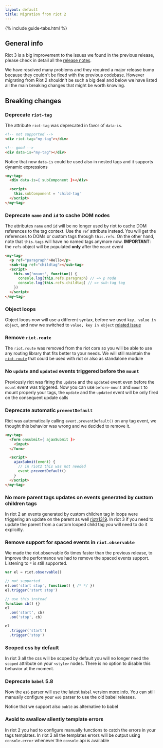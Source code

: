 ```yaml
---
layout: default
title: Migration from riot 2
---
```


{% include guide-tabs.html %}

## General info

Riot 3 is a big improvement to the issues we found in the previous release, please check in detail all the [release notes](/release-notes).

We have resolved many problems and they required a major release bump because they couldn't be fixed with the previous codebase.
However migrating from Riot 2 shouldn't be such a big deal and below we have listed all the main breaking changes that might be worth knowing.

## Breaking changes

### Deprecate `riot-tag`

The attribute `riot-tag` was deprecated in favor of `data-is`.

```html
<!-- not supported -->
<div riot-tag="my-tag"></div>

<!-- good -->
<div data-is="my-tag"></div>
```

Notice that now `data-is` could be used also in nested tags and it supports dynamic expressions

```html
<my-tag>
  <div data-is={ subComponent }></div>

  <script>
    this.subComponent = 'child-tag'
  </script>
</my-tag>
```

### Deprecate `name` and `id` to cache DOM nodes

The attributes `name` and `id` will be no longer used by riot to cache DOM references to the tag context.
Use the `ref` attribute instead.
You will get the references to DOMs or custom tags through `this.refs`. On the other hand, note that `this.tags` will have no named tags anymore now.
__IMPORTANT__: the `refs` object will be populated __only__ after the `mount` event

```html
<my-tag>
  <p ref="paragraph">Hello</p>
  <sub-tag ref="childtag"></sub-tag>
  <script>
    this.on('mount', function() {
      console.log(this.refs.paragraph) // => p node
      console.log(this.refs.childtag) // => sub-tag tag
    })
  </script>
</my-tag>
```

### Object loops

Object loops now will use a different syntax, before we used `key, value in object`, and now we switched to `value, key in object`
[related issue](https://github.com/riot/riot/issues/1420)

### Remove `riot.route`

The `riot.route` was removed from the riot core so you will be able to use any routing library that fits better to your needs.
We will still maintain the [`riot-route`](https://github.com/riot/route) that could be used with riot or also as standalone module

### No `update` and `updated` events triggered before the `mount`

Previously riot was firing the `update` and the `updated` event even before the `mount` event was triggered.
Now you can use `before-mount` and `mount` to mount properly your tags, the `update` and the `updated` event will be only fired on the consequent update calls

### Deprecate automatic `preventDefault`

Riot was automatically calling `event.preventDefault()` on any tag event, we thought this behavior was wrong and we decided to remove it.

```html
<my-tag>
  <form onsubmit={ ajaxSubmit }>
    <input>
  </form>

  <script>
    ajaxSubmit(event) {
      // in riot2 this was not needed
      event.preventDefault()
    }
  </script>
</my-tag>
```

### No more parent tags updates on events generated by custom children tags

In riot 2 an events generated by custom children tag in loops were triggering an update on the parent as well [riot/1319](https://github.com/riot/riot/issues/1319). In riot 3 if you need to update the parent from a custom looped child tag you will need to do it explicitly.

### Remove support for spaced events in `riot.observable`

We made the riot.observable 6x times faster than the previous release, to improve the performance we had to remove the spaced events support. Listening to `*` is still supported.

```js
var el = riot.observable()

// not supported
el.on('start stop', function() { /* */ })
el.trigger('start stop')

// use this instead
function cb() {}
el
  .on('start', cb)
  .on('stop', cb)

el
  .trigger('start')
  .trigger('stop')
```

### Scoped css by default

In riot 3 all the css will be scoped by default you will no longer need the `scoped` attribute on your `<style>` nodes. There is no option to disable this behavior at the moment.

### Deprecate `babel` 5.8

Now the `es6` parser will use the latest `babel` version [more info](/guide/compiler/#ecmascript-6). You can still manually configure your `es6` parser to use the old babel releases.

Notice that we support also `bublé` as alternative to babel

### Avoid to swallow silently template errors

In riot 2 you had to configure manually functions to catch the errors in your tags templates. In riot 3 all the templates errors
will be output using `console.error` whenever the `console` api is available
